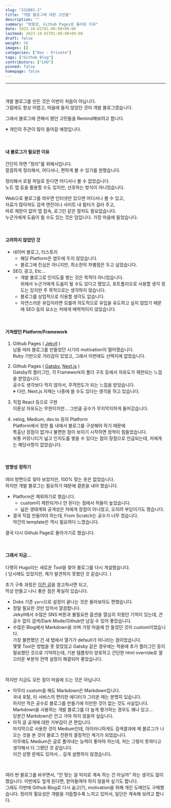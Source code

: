 ```yaml
---
slug: "231001-2"
title: "개발 블로그에 대한 고민들"
description: ""
summary: "방향성, Github Pages로 돌아온 이유"
date: 2023-10-01T01:00:00+09:00
lastmod: 2023-10-01T01:00:00+09:00
draft: false
weight: 50
images: []
categories: ["Dev - Private"]
tags: ["Github Blog"]
contributors: ["LHU"]
pinned: false
homepage: false
---
```


---

<br>

개발 블로그를 만든 것은 이번이 처음이 아닙니다.   
그럼에도 항상 어렵고, 마음에 들지 않았던 것이 개발 블로그였습니다.

그래서 블로그에 관해서 했던 고민들을 Remind해보려고 합니다.   

※ 개인의 주관이 많이 들어갈 예정입니다.

<br>

#### 내 블로그가 필요한 이유
간단히 하면 "정리"를 위해서입니다.   
깔끔하게 정리해서, 어디서나, 편하게 볼 수 있기를 원했습니다.

정리해서 로컬 파일로 둔다면 어디서나 볼 수 없었습니다.   
노트 앱 등을 활용할 수도 있지만, 선호하는 방식이 아니었습니다.   

Web으로 블로그를 띄우면 인터넷만 있으면 어디서나 볼 수 있고,   
자료가 많아져도 검색 엔진이나 사이트 내 필터가 걸러 주고,   
따로 제한이 없어 앱 접속, 로그인 같은 절차도 필요없습니다.   
누군가에게 도움이 될 수도 있는 것은 덤입니다. 가장 마음에 들었습니다.

<br>

#### 고려하지 않았던 것
* 네이버 블로그, 티스토리   
  * 해당 Platform은 염두에 두지 않았습니다.   
  * 블로그에 진심은 아니지만, 최소한의 차별점은 두고 싶었습니다.
* SEO, 광고, Etc...
  * 개발 블로그로 인지도를 쌓는 것은 목적이 아니었습니다.   
위에서 누군가에게 도움이 될 수도 있다고 했었고, 포트폴리오로 사용할 생각 정도는 있지만 주 목적으로는 생각하지 않습니다.      
  * 블로그를 상업적으로 이용할 생각도 없습니다.   
  * 자연스러운 유입이라면 모를까 의도적으로 유입을 유도하고 싶지 않았기 때문에 SEO 등의 요소는 저에게 매력적이지 않았습니다.

<br>

#### 거쳐왔던 Platform/Framework
1. Github Pages ( [Jekyll][ref0] )   
남들 따라 블로그를 만들었던 시기라 motivation이 떨어졌습니다.   
Ruby 기반으로 거리감이 있었고, 그래서 이번에도 선택지에 없었습니다.

2. Github Pages ( [Gatsby][ref1], [Next.js][ref2] )   
Gatsby의 플러그인, 각 Framework의 폴더 구조 등에서 자유도가 제한되는 느낌을 받았습니다.   
공수도 생각보다 적지 않아서, 주객전도가 되는 느낌을 받았습니다.   
※ 다만, Next.js 자체는 나중에 쓸 수도 있다는 생각을 하고 있습니다. 

3. 직접 React 등으로 구현   
이론상 자유도는 무한이지만... 그만큼 공수가 무지막지하게 들어갔습니다.

4. velog, Medium, dev.to 등의 Platform   
Platform에서 정한 틀 내에서 블로그를 구성해야 하기 때문에   
특출난 장점이 없거나 불편한 점이 보이기 시작하면 정착이 힘들었습니다.   
보통 커뮤니티가 넓고 인지도를 쌓을 수 있다는 점이 장점으로 언급되는데, 저에게는 해당사항이 없었습니다.

<br>

#### 방향성 정하기
여러 방면으로 찾아 보았지만, 100% 맞는 옷은 없었습니다.   
하지만 개발 블로그는 필요하기 때문에 결론을 내야 했습니다.

- Platform은 제외하기로 했습니다.
  - custom이 제한되거나 안 된다는 점에서 허들이 높았습니다.   
  - 넓은 생태계와 공개성은 저에게 장점이 아니었고, 오히려 부담이기도 했습니다.   
- 결국 직접 만들어야 하는데, From Scratch는 공수가 너무 컸습니다.    
약간의 template은 역시 필요하다 느꼈습니다.

결국 다시 Github Page로 돌아가기로 했습니다.

<br>

#### 그래서 지금...
다행히 Hugo라는 새로운 Tool을 찾아 블로그를 다시 개설했습니다.   
( 당시에도 있었지만, 제가 발견하지 못했던 것 같습니다. )

초기 구축 과정은 [이전 글][ref3]을 참고하시면 되고,   
막상 만들고 나니 좋은 점은 확실히 있습니다.   

- Doks 기준 `yarn`으로 설정이 끝나는 것은 돌아보아도 편했습니다.
- 정말 필요한 것만 있어서 깔끔합니다.   
Jekyll에서 수많은 SNS 버튼과 불필요한 옵션을 열심히 지웠던 기억이 있는데, 큰 공수 없이 검색/Dark Mode/Github만 남길 수 있어 좋았습니다.
- 수많은 Blog에서 Markdown을 쓰며 가장 마음에 안 들었던 것이 custom이었습니다.   
가장 불편했던 건 새 탭에서 열기가 default가 아니라는 점이었습니다.   
몇몇 Tool은 방법을 못 찾았었고 Gatsby 같은 경우에는 적용에 추가 플러그인 등이 필요했던 것으로 기억하는데, 기본 템플릿이 양호하고 간단한 html override로 껄끄러운 부분의 전역 설정이 해결되어 좋았습니다.

<br> 

하지만 지금도 모든 점이 마음에 드는 것은 아닙니다.

- 아무리 custom을 해도 Markdown은 Markdown입니다.   
국내 포탈, 타 서비스의 편리한 에디터가 그리운 때는 분명히 있습니다.   
하지만 적은 공수로 블로그를 만들기에 이만한 것이 없는 것도 사실입니다.   
Markdown을 사용하는 개발 블로그를 더 높게 평가하는 경우도 꽤나 있고...   
당분간 Markdown은 안고 가야 하지 않을까 싶습니다.
- 아직 글 공개에 대한 거부감이 큰 편입니다.   
마지막으로 사용한 것이 Medium인데, 아이러니하게도 검색결과에 제 블로그가 나오는 것을 본 것이 블로그 전환의 결정적인 계기가 되었습니다.   
아무래도 Medium은 글로 풀어내는 능력이 좋아야 하는데, 저는 그렇지 못하다고 생각해서 더 그랬던 것 같습니다.   
이건 성향 문제도 있어서... 길게 설명하지 않겠습니다.

<br> 

여러 번 블로그를 바꾸면서, "안 맞는 걸 억지로 계속 하는 건 아닐까" 하는 생각도 많이 했습니다. 이번에도 엎게 된다면, 받아들여야 하지 않을까 싶기도 합니다.    
그래도 이번에 Github Blog로 다시 숨고(?), motivation을 위해 개인 도메인도 구매했습니다. 정리의 필요성은 개발을 거듭할수록 느끼고 있어서, 일단은 계속해 보려고 합니다.

[ref0]: https://jekyllrb.com/
[ref1]: https://www.gatsbyjs.com/
[ref2]: https://nextjs.org/

[ref3]: /blog/231001-1/